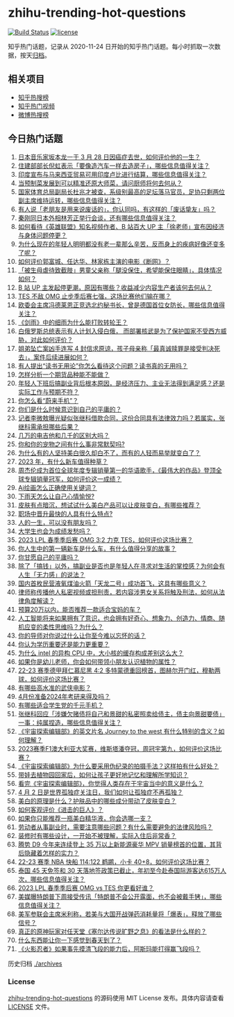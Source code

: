 # zhihu-trending-hot-questions

[![Build Status](https://github.com/justjavac/zhihu-trending-hot-questions/workflows/ci/badge.svg?branch=master)](https://github.com/justjavac/zhihu-trending-hot-questions/actions)
[![license](https://img.shields.io/github/license/justjavac/zhihu-trending-hot-questions)](https://github.com/justjavac/zhihu-trending-hot-questions/blob/master/LICENSE)

知乎热门话题，记录从 2020-11-24
日开始的知乎热门话题。每小时抓取一次数据，按天[归档](./archives)。

## 相关项目

- [知乎热搜榜](https://github.com/justjavac/zhihu-trending-top-search)
- [知乎热门视频](https://github.com/justjavac/zhihu-trending-hot-video)
- [微博热搜榜](https://github.com/justjavac/weibo-trending-hot-search)

## 今日热门话题

<!-- BEGIN -->
<!-- 最后更新时间 Mon Apr 03 2023 08:28:58 GMT+0800 (China Standard Time) -->

1. [日本音乐家坂本龙一于 3 月 28 日因癌症去世，如何评价他的一生？](https://www.zhihu.com/question/593374853)
1. [住建部部长倪虹表示「要像造汽车一样去造房子」，哪些信息值得关注？](https://www.zhihu.com/question/593342034)
1. [印度宣布与马来西亚贸易可用印度卢比进行结算，哪些信息值得关注？](https://www.zhihu.com/question/593356558)
1. [当预制菜发展到可以精准还原大师菜，请问厨师将何去何从？](https://www.zhihu.com/question/592762755)
1. [国家体育总局副局长杜兆才被查，系级别最高的足坛落马官员，足协只剩两位副主席维持运转，哪些信息值得关注？](https://www.zhihu.com/question/593135341)
1. [有人说「老朋友是用来说废话的」，你认同吗，有这样的「废话挚友」吗？](https://www.zhihu.com/question/592523167)
1. [秦刚同日本外相林芳正举行会谈，还有哪些信息值得关注？](https://www.zhihu.com/question/593352038)
1. [如何看待《英雄联盟》知名视频作者、B 站百大 UP 主「徐老师」宣布因经济与身体问题停更？](https://www.zhihu.com/question/593033613)
1. [为什么现在的年轻人明明都没有老一辈那么辛苦，反而身上的疾病好像还变多了呢？](https://www.zhihu.com/question/458382123)
1. [如何评价郭富城、任达华、林家栋主演的电影《断网》？](https://www.zhihu.com/question/587070646)
1. [「被生母虐待致截肢」男童父亲称「腿没保住，希望能保住眼睛」，具体情况如何？](https://www.zhihu.com/question/593002454)
1. [B 站 UP 主发起停更潮，原因有哪些？收益减少内容生产者该何去何从？](https://www.zhihu.com/question/593327992)
1. [TES 不敌 OMG 止步季后赛七强，这场比赛他们输在哪？](https://www.zhihu.com/question/593379440)
1. [欧委会主席冯德莱恩正竞选北约秘书长，曾是德国首位女防长，哪些信息值得关注？](https://www.zhihu.com/question/593335378)
1. [《剑雨》中的细雨为什么能打败转轮王？](https://www.zhihu.com/question/464609709)
1. [白俄罗斯总统表示有人计划入侵白俄， 而部署核武是为了保护国家不受西方威胁，对此如何评价？](https://www.zhihu.com/question/593321603)
1. [姐弟坠亡案凶手连写 4 封信求原谅，孩子母亲称「最真诚赎罪是接受判决死去」，案件后续进展如何？](https://www.zhihu.com/question/593329167)
1. [有人提出“读书无用论”你怎么看待这个问题？读书真的无用吗？](https://www.zhihu.com/question/591567062)
1. [怎样分析一个期货品种能不能做？](https://www.zhihu.com/question/592936574)
1. [年轻人下班后搞副业背后根本原因，是经济压力、主业无法得到满足感？还是实际工作与预期不符？](https://www.zhihu.com/question/592998790)
1. [你怎么看“蔚来手机”？](https://www.zhihu.com/question/569640079)
1. [你们是什么时候意识到自己的平庸的？](https://www.zhihu.com/question/592091738)
1. [记者李微敖曝光疑似张继科借款合同，这份合同具有法律效力吗？若属实，张继科需承担哪些后果？](https://www.zhihu.com/question/593386131)
1. [几万的电吉他和几千的区别大吗？](https://www.zhihu.com/question/592015564)
1. [你和你的宠物之间有什么事非常默契吗?](https://www.zhihu.com/question/582610855)
1. [为什么有的人坚持美白很久却白不了，而有的人轻而易举就变白了？](https://www.zhihu.com/question/592343281)
1. [2023 年，有什么新车值得种草？](https://www.zhihu.com/question/593053702)
1. [周杰伦成为首位全球年度专辑销量第一的华语歌手，《最伟大的作品》登顶全球专辑销量冠军，如何评价这一成绩？](https://www.zhihu.com/question/592662583)
1. [Ai绘画怎么正确使用关键词？](https://www.zhihu.com/question/585341493)
1. [下雨天怎么让自己心情愉悦?](https://www.zhihu.com/question/592675390)
1. [皮肤有点暗沉，想试试什么美白产品可以让皮肤变白，有哪些推荐？](https://www.zhihu.com/question/591657151)
1. [职场中晋升最快的人具有什么特点?](https://www.zhihu.com/question/587455698)
1. [人的一生，可以没有朋友吗？](https://www.zhihu.com/question/592556487)
1. [大学生也会为成绩发愁吗？](https://www.zhihu.com/question/588160706)
1. [2023 LPL 春季季后赛 OMG 3:2 力克 TES，如何评价这场比赛？](https://www.zhihu.com/question/593348824)
1. [你人生中的第一辆新车是什么车，有什么值得分享的故事？](https://www.zhihu.com/question/593059384)
1. [你甘愿自己的平庸吗？](https://www.zhihu.com/question/593267365)
1. [除了「搞钱」以外，搞副业是否也是年轻人在寻求对生活的掌控感？为何会有人生「无力感」的说法？](https://www.zhihu.com/question/592999005)
1. [国内首枚民营液氧煤油火箭「天龙二号」成功首飞，这具有哪些意义？](https://www.zhihu.com/question/593358293)
1. [律师称传播他人私密视频或担刑责，若内容涉男女关系将触及刑法，如何从法律角度解读？](https://www.zhihu.com/question/593303213)
1. [预算20万以内，能否推荐一款适合宝妈的车？](https://www.zhihu.com/question/593054614)
1. [人工智能将来如果拥有了意识，也会拥有好奇心、想象力、创造力、情商、随机应变的柔性思维吗？为什么？](https://www.zhihu.com/question/585441313)
1. [你的导师对你说过什么让你至今难以忘怀的话？](https://www.zhihu.com/question/359740428)
1. [你认为学历重要还是能力更重要？](https://www.zhihu.com/question/593338107)
1. [为什么 intel 的异构 CPU 中，大小核的缓存构成差别这么大？](https://www.zhihu.com/question/592596696)
1. [如果你是幼儿老师，你会如何带领小朋友认识植物的属性？](https://www.zhihu.com/question/522873316)
1. [22-23 赛季德甲拜仁慕尼黑 4:2 多特蒙德重回榜首，图赫尔开门红，穆勒两球，如何评价这场比赛？](https://www.zhihu.com/question/593271876)
1. [有哪些高水准的武侠电影？](https://www.zhihu.com/question/418141569)
1. [4月份准备2024年考研来得及吗？](https://www.zhihu.com/question/592623234)
1. [有哪些适合学生党的千元手机？](https://www.zhihu.com/question/587081335)
1. [张继科回应「涉嫌欠赌债将自己和景甜的私密照卖给债主，债主向景甜要债」一事：纯属捏造，哪些信息值得关注？](https://www.zhihu.com/question/593157996)
1. [《宇宙探索编辑部》的英文片名 Journey to the west 有什么特别的含义？如何理解？](https://www.zhihu.com/question/592837315)
1. [2023赛季F1澳大利亚大奖赛，维斯塔潘夺冠，周冠宇第九，如何评价这场比赛？](https://www.zhihu.com/question/593330008)
1. [《宇宙探索编辑部》为什么要采用伪纪录的拍摄手法？这样拍有什么好处？](https://www.zhihu.com/question/593172385)
1. [带娃去植物园回家后，如何让孩子更好地记忆和理解所学知识？](https://www.zhihu.com/question/591366493)
1. [看完《宇宙探索编辑部》，你觉得人类存在于宇宙当中的意义是什么？](https://www.zhihu.com/question/592837603)
1. [4 月 2 日是世界孤独症关注日，我们如何让孤独症不再孤独？](https://www.zhihu.com/question/592517510)
1. [美白的原理是什么？护肤品中的哪些成分带动了皮肤变白？](https://www.zhihu.com/question/592336020)
1. [如何客观评价《进击的巨人》？](https://www.zhihu.com/question/453634343)
1. [如果你只能推荐一瓶美白精华液，你会选哪一支？](https://www.zhihu.com/question/592197423)
1. [劳动者从事副业时，需要注意哪些问题？有什么需要避免的法律风险吗？](https://www.zhihu.com/question/593000539)
1. [装修时有哪些设计，一开始不被理解，实际入住后非常香？](https://www.zhihu.com/question/591862606)
1. [腾势 D9 今年来连续登上 35 万以上新能源豪华 MPV 销量榜首的位置，其背后隐藏着怎样的实力？](https://www.zhihu.com/question/592621041)
1. [22-23 赛季 NBA 快船 114:122 鹈鹕，小卡 40+8，如何评价这场比赛？](https://www.zhihu.com/question/593305246)
1. [泰国 45 天免签和 30 天落地签政策已截止，年初至今赴泰国际游客达615万人次，哪些信息值得关注？](https://www.zhihu.com/question/593150085)
1. [2023 LPL 春季季后赛 OMG vs TES 你更看好谁？](https://www.zhihu.com/question/593126688)
1. [美媒曝特朗普下周接受传讯「特朗普不会公开露面，也不会被戴手铐」，哪些信息值得关注？](https://www.zhihu.com/question/593313210)
1. [美军参联会主席米利称，若美与大国开战弹药消耗量将「爆表」，释放了哪些信号？](https://www.zhihu.com/question/593174523)
1. [真正的原神玩家对任天堂《塞尔达传说旷野之息》的看法是什么样的？](https://www.zhihu.com/question/422792812)
1. [什么东西能让你一下感觉到春天到了？](https://www.zhihu.com/question/591312779)
1. [《火影忍者》如果事先摸清飞段的能力后，阿斯玛能打得赢飞段吗？](https://www.zhihu.com/question/334330210)

<!-- END -->

历史归档 [./archives](./archives)

### License

[zhihu-trending-hot-questions](https://github.com/justjavac/zhihu-trending-hot-questions)
的源码使用 MIT License 发布。具体内容请查看 [LICENSE](./LICENSE) 文件。

